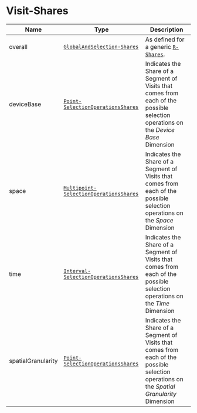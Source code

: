 # Visit-Shares

Name        |Type      | Description
------------|----------|------------
overall | [`GlobalAndSelection-Shares`](/api/reference/data-modelsata-models/common/global-and-selection-share.md) | As defined for a generic [`R-Shares`](/api/reference/data-modelsata-models/r-shares/index.md).
deviceBase | [`Point-SelectionOperationsShares`](/api/reference/data-modelsata-models/g-selection-operation-shares/point.md) | Indicates the Share of a Segment of Visits that comes from each of the possible selection operations on the *Device Base* Dimension
space | [`Multipoint-SelectionOperationsShares`](/api/reference/data-modelsata-models/g-selection-operation-shares/multipoint.md) | Indicates the Share of a Segment of Visits that comes from each of the possible selection operations on the *Space* Dimension
time | [`Interval-SelectionOperationsShares`](/api/reference/data-modelsata-models/g-selection-operation-shares/interval.md) | Indicates the Share of a Segment of Visits that comes from each of the possible selection operations on the *Time* Dimension
spatialGranularity | [`Point-SelectionOperationsShares`](/api/reference/data-modelsata-models/g-selection-operation-shares/point.md) | Indicates the Share of a Segment of Visits that comes from each of the possible selection operations on the *Spatial Granularity* Dimension
